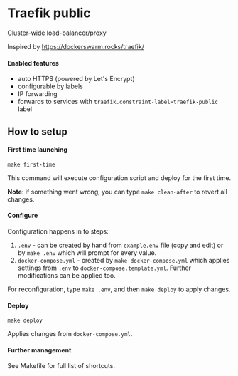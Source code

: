 
# Traefik public
Cluster-wide load-balancer/proxy

Inspired by https://dockerswarm.rocks/traefik/

#### Enabled features
* auto HTTPS (powered by Let's Encrypt)
* configurable by labels
* IP forwarding
* forwards to services with `traefik.constraint-label=traefik-public` label

## How to setup

#### First time launching

```shell script
make first-time
```
This command will execute configuration script and deploy for the first time.

**Note**: if something went wrong, you can type `make clean-after` to revert all changes.

#### Configure

Configuration happens in to steps:
1. `.env` - can be created by hand from `example.env` file (copy and edit) or 
by `make .env` which will prompt for every value.
2. `docker-compose.yml` - created by `make docker-compose.yml` which applies settings
from `.env` to `docker-compose.template.yml`. Further modifications can be applied too.

For reconfiguration, type `make .env`, and then `make deploy` to apply changes.

#### Deploy

```shell script
make deploy
```
Applies changes from `docker-compose.yml`.

#### Further management
See Makefile for full list of shortcuts.
